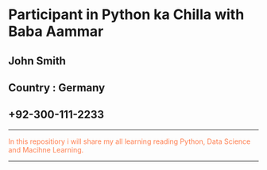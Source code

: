 # Participant in Python ka Chilla with Baba Aammar

## John Smith

## Country : Germany

## +92-300-111-2233

***

<span style="color:coral">
In this repositiory i will share my all learning reading Python, Data Science and Macihne Learning.
</span>

***